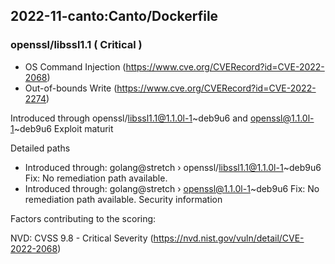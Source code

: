## 2022-11-canto:Canto/Dockerfile


### openssl/libssl1.1 ( Critical )
- OS Command Injection (https://www.cve.org/CVERecord?id=CVE-2022-2068)
- Out-of-bounds Write  (https://www.cve.org/CVERecord?id=CVE-2022-2274)

Introduced through
openssl/libssl1.1@1.1.0l-1~deb9u6 and openssl@1.1.0l-1~deb9u6
Exploit maturit

Detailed paths
- Introduced through: golang@stretch › openssl/libssl1.1@1.1.0l-1~deb9u6
  Fix: No remediation path available.
 - Introduced through: golang@stretch › openssl@1.1.0l-1~deb9u6
  Fix: No remediation path available.
  Security information

Factors contributing to the scoring:

 NVD: CVSS 9.8 - Critical Severity (https://nvd.nist.gov/vuln/detail/CVE-2022-2068)





